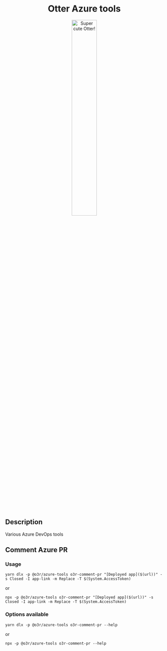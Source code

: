 <h1 align="center">Otter Azure tools</h1>
<p align="center">
  <img src="https://raw.githubusercontent.com/AmadeusITGroup/otter/main/assets/logo/otter.png" alt="Super cute Otter!" width="40%"/>
</p>

## Description

Various Azure DevOps tools

## Comment Azure PR

### Usage

```shell
yarn dlx -p @o3r/azure-tools o3r-comment-pr "[Deployed app]($(url))" -s Closed -I app-link -m Replace -T $(System.AccessToken)
```

or

```shell
npx -p @o3r/azure-tools o3r-comment-pr "[Deployed app]($(url))" -s Closed -I app-link -m Replace -T $(System.AccessToken)
```

### Options available

```shell
yarn dlx -p @o3r/azure-tools o3r-comment-pr --help
```

or

```shell
npx -p @o3r/azure-tools o3r-comment-pr --help
```
